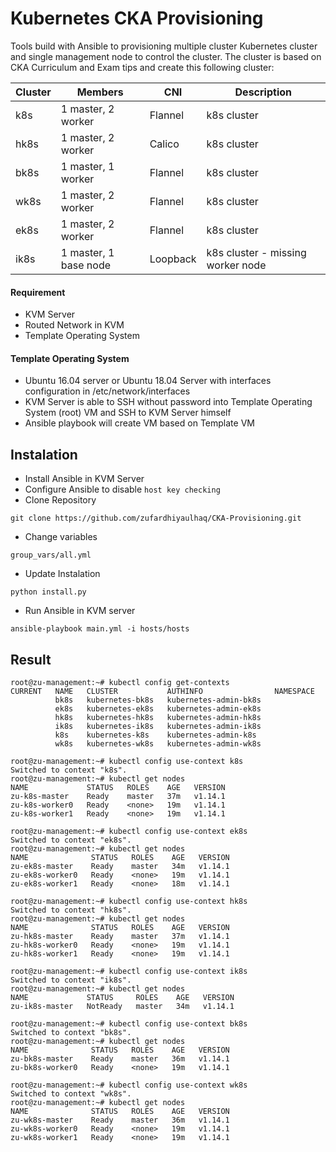 # Kubernetes CKA Provisioning
Tools build with Ansible to provisioning multiple cluster Kubernetes cluster and single management node to control the cluster. The cluster is based on CKA Curriculum and Exam tips and create this following cluster:

| Cluster | Members | CNI      | Description |
|---------|---------|----------|-------------|
| k8s     | 1 master, 2 worker        | Flannel  | k8s cluster            |
| hk8s    | 1 master, 2 worker        | Calico   | k8s cluster            |
| bk8s    | 1 master, 1 worker        | Flannel  | k8s cluster            |
| wk8s    | 1 master, 2 worker        | Flannel  | k8s cluster            |
| ek8s    | 1 master, 2 worker        | Flannel  | k8s cluster            |
| ik8s    | 1 master, 1 base node        | Loopback | k8s cluster - missing worker node            |

#### Requirement
- KVM Server
- Routed Network in KVM
- Template Operating System

#### Template Operating System
- Ubuntu 16.04 server or Ubuntu 18.04 Server with interfaces configuration in /etc/network/interfaces
- KVM Server is able to SSH without password into Template Operating System (root) VM and SSH to KVM Server himself
- Ansible playbook will create VM based on Template VM

## Instalation
- Install Ansible in KVM Server
- Configure Ansible to disable `host key checking`
- Clone Repository
```
git clone https://github.com/zufardhiyaulhaq/CKA-Provisioning.git
```
- Change variables
```
group_vars/all.yml
```
- Update Instalation
```
python install.py
```
- Run Ansible in KVM server
```
ansible-playbook main.yml -i hosts/hosts
```

## Result
```
root@zu-management:~# kubectl config get-contexts
CURRENT   NAME   CLUSTER           AUTHINFO                NAMESPACE
          bk8s   kubernetes-bk8s   kubernetes-admin-bk8s   
          ek8s   kubernetes-ek8s   kubernetes-admin-ek8s   
          hk8s   kubernetes-hk8s   kubernetes-admin-hk8s   
          ik8s   kubernetes-ik8s   kubernetes-admin-ik8s   
          k8s    kubernetes-k8s    kubernetes-admin-k8s    
          wk8s   kubernetes-wk8s   kubernetes-admin-wk8s
          
root@zu-management:~# kubectl config use-context k8s
Switched to context "k8s".
root@zu-management:~# kubectl get nodes
NAME             STATUS   ROLES    AGE   VERSION
zu-k8s-master    Ready    master   37m   v1.14.1
zu-k8s-worker0   Ready    <none>   19m   v1.14.1
zu-k8s-worker1   Ready    <none>   19m   v1.14.1

root@zu-management:~# kubectl config use-context ek8s
Switched to context "ek8s".
root@zu-management:~# kubectl get nodes
NAME              STATUS   ROLES    AGE   VERSION
zu-ek8s-master    Ready    master   34m   v1.14.1
zu-ek8s-worker0   Ready    <none>   19m   v1.14.1
zu-ek8s-worker1   Ready    <none>   18m   v1.14.1

root@zu-management:~# kubectl config use-context hk8s
Switched to context "hk8s".
root@zu-management:~# kubectl get nodes
NAME              STATUS   ROLES    AGE   VERSION
zu-hk8s-master    Ready    master   37m   v1.14.1
zu-hk8s-worker0   Ready    <none>   19m   v1.14.1
zu-hk8s-worker1   Ready    <none>   19m   v1.14.1

root@zu-management:~# kubectl config use-context ik8s
Switched to context "ik8s".
root@zu-management:~# kubectl get nodes
NAME             STATUS     ROLES    AGE   VERSION
zu-ik8s-master   NotReady   master   34m   v1.14.1

root@zu-management:~# kubectl config use-context bk8s
Switched to context "bk8s".
root@zu-management:~# kubectl get nodes
NAME              STATUS   ROLES    AGE   VERSION
zu-bk8s-master    Ready    master   36m   v1.14.1
zu-bk8s-worker0   Ready    <none>   19m   v1.14.1

root@zu-management:~# kubectl config use-context wk8s
Switched to context "wk8s".
root@zu-management:~# kubectl get nodes
NAME              STATUS   ROLES    AGE   VERSION
zu-wk8s-master    Ready    master   36m   v1.14.1
zu-wk8s-worker0   Ready    <none>   19m   v1.14.1
zu-wk8s-worker1   Ready    <none>   19m   v1.14.1
```
